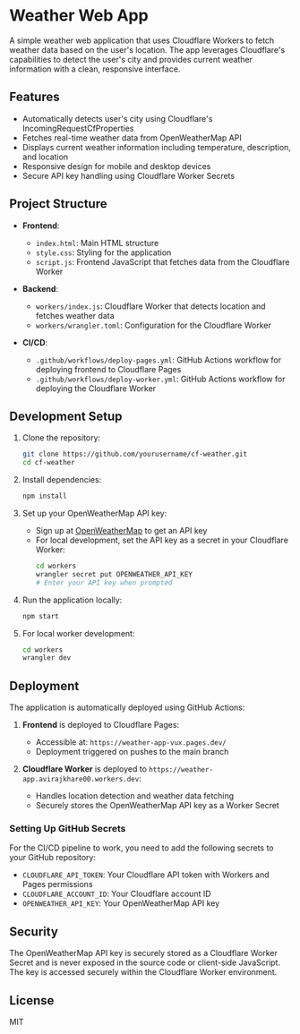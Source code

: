 # Weather Web App

A simple weather web application that uses Cloudflare Workers to fetch weather data based on the user's location. The app leverages Cloudflare's capabilities to detect the user's city and provides current weather information with a clean, responsive interface.

## Features

- Automatically detects user's city using Cloudflare's IncomingRequestCfProperties
- Fetches real-time weather data from OpenWeatherMap API
- Displays current weather information including temperature, description, and location
- Responsive design for mobile and desktop devices
- Secure API key handling using Cloudflare Worker Secrets

## Project Structure

- **Frontend**:
  - `index.html`: Main HTML structure
  - `style.css`: Styling for the application
  - `script.js`: Frontend JavaScript that fetches data from the Cloudflare Worker

- **Backend**:
  - `workers/index.js`: Cloudflare Worker that detects location and fetches weather data
  - `workers/wrangler.toml`: Configuration for the Cloudflare Worker

- **CI/CD**:
  - `.github/workflows/deploy-pages.yml`: GitHub Actions workflow for deploying frontend to Cloudflare Pages
  - `.github/workflows/deploy-worker.yml`: GitHub Actions workflow for deploying the Cloudflare Worker

## Development Setup

1. Clone the repository:
   ```bash
   git clone https://github.com/yourusername/cf-weather.git
   cd cf-weather
   ```

2. Install dependencies:
   ```bash
   npm install
   ```

3. Set up your OpenWeatherMap API key:
   - Sign up at [OpenWeatherMap](https://openweathermap.org/) to get an API key
   - For local development, set the API key as a secret in your Cloudflare Worker:
     ```bash
     cd workers
     wrangler secret put OPENWEATHER_API_KEY
     # Enter your API key when prompted
     ```

4. Run the application locally:
   ```bash
   npm start
   ```

5. For local worker development:
   ```bash
   cd workers
   wrangler dev
   ```

## Deployment

The application is automatically deployed using GitHub Actions:

1. **Frontend** is deployed to Cloudflare Pages:
   - Accessible at: `https://weather-app-vux.pages.dev/`
   - Deployment triggered on pushes to the main branch

2. **Cloudflare Worker** is deployed to `https://weather-app.avirajkhare00.workers.dev`:
   - Handles location detection and weather data fetching
   - Securely stores the OpenWeatherMap API key as a Worker Secret

### Setting Up GitHub Secrets

For the CI/CD pipeline to work, you need to add the following secrets to your GitHub repository:

- `CLOUDFLARE_API_TOKEN`: Your Cloudflare API token with Workers and Pages permissions
- `CLOUDFLARE_ACCOUNT_ID`: Your Cloudflare account ID
- `OPENWEATHER_API_KEY`: Your OpenWeatherMap API key

## Security

The OpenWeatherMap API key is securely stored as a Cloudflare Worker Secret and is never exposed in the source code or client-side JavaScript. The key is accessed securely within the Cloudflare Worker environment.

## License

MIT
